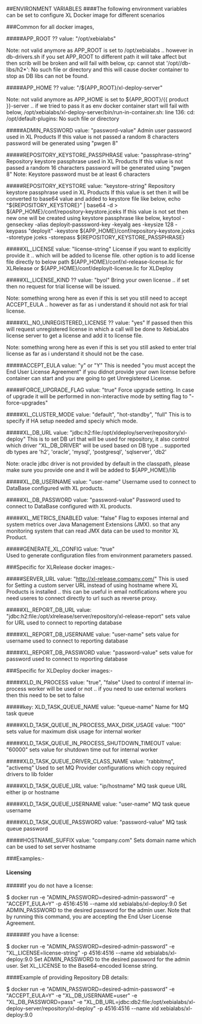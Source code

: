 ##ENVIRONMENT VARIABLES
####The following environment variables can be set to configure XL Docker image for different scenarios

###Common for all docker images,

#####APP_ROOT   ??
value: "/opt/xebialabs"

Note: not valid anymore as APP_ROOT is set to /opt/xebialabs .. however in db-drivers.sh if you set APP_ROOT to different path it will take affect but then scrib will be broken and will fail with below,
cp: cannot stat '/opt//db-libs/h2*': No such file or directory
and this will cause docker container to stop as DB libs can not be found.


#####APP_HOME  ??
value: "/${APP_ROOT}/xl-deploy-server"

Note: not valid anymore as APP_HOME is set to ${APP_ROOT}/{{ product }}-server .. if we tried to pass it as env docker container start will fail with below,
/opt/xebialabs/xl-deploy-server/bin/run-in-container.sh: line 136: cd: /opt/default-plugins: No such file or directory

#####ADMIN_PASSWORD
value: "password-value"
Admin user password used in XL Products
If this value is not passed a random 8 characters password will be generated using "pwgen 8"

#####REPOSITORY_KEYSTORE_PASSPHRASE
value: "passphrase-string" 
Repository keystore passphrase used in XL Products
If this value is not passed a random 16 characters password will be generated using "pwgen 8"
Note: Keystore password must be at least 6 characters

#####REPOSITORY_KEYSTORE
value: "keystore-string"
Repository keystore passphrase used in XL Products
If this value is set then it will be converted to base64 value and added to keystore file like below,
echo "${REPOSITORY_KEYSTORE}" | base64 -d > ${APP_HOME}/conf/repository-keystore.jceks
If this value is not set then new one will be created using keystore passphrase like below,
keytool -genseckey -alias deployit-passsword-key -keyalg aes -keysize 128 -keypass "deployit" -keystore ${APP_HOME}/conf/repository-keystore.jceks -storetype jceks -storepass ${REPOSITORY_KEYSTORE_PASSPHRASE}

#####XL_LICENSE
value: "license-string"
License if you want to explicitly provide it .. which will be added to license file.
other option is to add license file directly to below path 
${APP_HOME}/conf/xl-release-license.lic for XLRelease or ${APP_HOME}/conf/deployit-license.lic for XLDeploy

#####XL_LICENSE_KIND   ??
value: "byol"
Bring your owen license .. if set then no request for trial license will be issued.

Note: something wrong here as even if this is set you still need to accept ACCEPT_EULA .. however as far as i understand it should not ask for trial license.

#####XL_NO_UNREGISTERED_LICENSE  ??
value: "yes"
If passed then this will request unregistered license in which a call will be done to XebiaLabs license server to get a license and add it to license file. 

Note: something wrong here as even if this is set you still asked to enter trial license as far as i understand it should not be the case.

#####ACCEPT_EULA
value: "y" or "Y"
This is needed "you must accept the End User License Agreement" if you didnot provide your own license before container can start and you are going to get Unregistered License.


#####FORCE_UPGRADE_FLAG
value: "true"
Force upgrade setting. In case of upgrade it will be performed in non-interactive mode by setting flag to "-force-upgrades"


#####XL_CLUSTER_MODE
value: "default", "hot-standby", "full"
This is to specify if HA setup needed amd speciy which mode.
    
#####XL_DB_URL
value: "jdbc:h2:file:/opt/xldeploy/server/repository/xl-deploy"
This is to set DB url that will be used for repository, it also control which driver "XL_DB_DRIVER" will be used based on DB type .. supported db types are 'h2', 'oracle', 'mysql', 'postgresql', 'sqlserver', 'db2'     

Note: oracle jdbc driver is not provided by default in the classpath, please make sure you provide one and it will be added to ${APP_HOME}/lib

#####XL_DB_USERNAME
value: "user-name"
Username used to connect to DataBase configured with XL products.

#####XL_DB_PASSWORD
value: "password-value"
Password used to connect to DataBase configured with XL products.
    
#####XL_METRICS_ENABLED
value: "false"
Flag to exposes internal and system metrics over Java Management Extensions (JMX). so that any monitoring system that can read JMX data can be used to monitor XL Product.
    
#####GENERATE_XL_CONFIG
value: "true"  
Used to generate configuration files from environment parameters passed.


###Specific for XLRelease docker images:-

#####SERVER_URL
value: "http://xl-release.company.com/"
This is used for Setting a custom server URL instead of using hostname where XL Products is installed .. this can be useful in email notifications where you need useres to connect directly to url such as reverse proxy.
    
#####XL_REPORT_DB_URL
value: "jdbc:h2:file:/opt/xlrelease/server/repository/xl-release-report"
sets value for URL used to connect to reporting database

#####XL_REPORT_DB_USERNAME
value: "user-name"
sets value for username used to connect to reporting database
    
#####XL_REPORT_DB_PASSWORD
value: "password-value"
sets value for password used to connect to reporting database


###Specific for XLDeploy docker images:-

#####XLD_IN_PROCESS
value: "true", "false"
Used to control if internal in-process worker will be used or not .. if you need to use external workers then this need  to be set to false

#####key: XLD_TASK_QUEUE_NAME
value: "queue-name"
Name for MQ task queue

#####XLD_TASK_QUEUE_IN_PROCESS_MAX_DISK_USAGE
value: "100"
sets value for maximum disk usage for internal worker

#####XLD_TASK_QUEUE_IN_PROCESS_SHUTDOWN_TIMEOUT
value: "60000"
sets value for shutdown time out for internal worker

#####XLD_TASK_QUEUE_DRIVER_CLASS_NAME
value: "rabbitmq", "activemq"
Used to set MQ Provider configurations which copy required drivers to lib folder

#####XLD_TASK_QUEUE_URL
value: "ip/hostname"
MQ task queue URL either ip or hostname

#####XLD_TASK_QUEUE_USERNAME
value: "user-name"
MQ task queue username

#####XLD_TASK_QUEUE_PASSWORD
value: "password-value"
MQ task queue password

#####HOSTNAME_SUFFIX
value: "company.com"
Sets domain name which can be used to set server hostname

###Examples:-

#### Licensing
#####If you do not have a license:

$ docker run -e "ADMIN_PASSWORD=desired-admin-password" -e "ACCEPT_EULA=Y" -p 4516:4516 --name xld xebialabs/xl-deploy:9.0
Set ADMIN_PASSWORD to the desired password for the admin user. Note that by running this command, you are accepting the End User License Agreement.


######If you have a license:

$ docker run -e "ADMIN_PASSWORD=desired-admin-password" -e "XL_LICENSE=license-string" -p 4516:4516 --name xld xebialabs/xl-deploy:9.0
Set ADMIN_PASSWORD to the desired password for the admin user. Set XL_LICENSE to the Base64-encoded license string.


####Example of providing Repository DB details:

$ docker run -e "ADMIN_PASSWORD=desired-admin-password" -e "ACCEPT_EULA=Y" -e "XL_DB_USERNAME=user" -e "XL_DB_PASSWORD=pass" -e "XL_DB_URL=jdbc:db2:file:/opt/xebialabs/xl-deploy-server/repository/xl-deploy" -p 4516:4516 --name xld xebialabs/xl-deploy:9.0